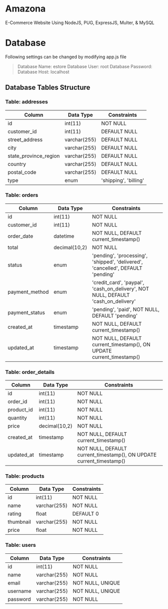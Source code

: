 
# Amazona

E-Commerce Website Using NodeJS, PUG, ExpressJS, Multer, &amp; MySQL

  

# Database
Following settings can be changed by modifying app.js file
> Database Name: estore
> Database User: root
> Database Password: 
> Database Host: localhost

## Database Tables Structure

### Table: addresses

| Column                  | Data Type     | Constraints       |
|-------------------------|--------------|-------------------|
| id                      | int(11)      | NOT NULL          |
| customer_id             | int(11)      | DEFAULT NULL      |
| street_address          | varchar(255) | DEFAULT NULL      |
| city                    | varchar(255) | DEFAULT NULL      |
| state_province_region   | varchar(255) | DEFAULT NULL      |
| country                 | varchar(255) | DEFAULT NULL      |
| postal_code             | varchar(255) | DEFAULT NULL      |
| type                    | enum         | 'shipping', 'billing' |

### Table: orders

| Column                  | Data Type     | Constraints                                   |
|-------------------------|--------------|-----------------------------------------------|
| id                      | int(11)      | NOT NULL                                      |
| customer_id             | int(11)      | NOT NULL                                      |
| order_date              | datetime     | NOT NULL, DEFAULT current_timestamp()         |
| total                   | decimal(10,2)| NOT NULL                                      |
| status                  | enum         | 'pending', 'processing', 'shipped', 'delivered', 'cancelled', DEFAULT 'pending' |
| payment_method          | enum         | 'credit_card', 'paypal', 'cash_on_delivery', NOT NULL, DEFAULT 'cash_on_delivery' |
| payment_status          | enum         | 'pending', 'paid', NOT NULL, DEFAULT 'pending' |
| created_at              | timestamp    | NOT NULL, DEFAULT current_timestamp()         |
| updated_at              | timestamp    | NOT NULL, DEFAULT current_timestamp(), ON UPDATE current_timestamp() |

### Table: order_details

| Column                  | Data Type     | Constraints                                   |
|-------------------------|--------------|-----------------------------------------------|
| id                      | int(11)      | NOT NULL                                      |
| order_id                | int(11)      | NOT NULL                                      |
| product_id              | int(11)      | NOT NULL                                      |
| quantity                | int(11)      | NOT NULL                                      |
| price                   | decimal(10,2)| NOT NULL                                      |
| created_at              | timestamp    | NOT NULL, DEFAULT current_timestamp()         |
| updated_at              | timestamp    | NOT NULL, DEFAULT current_timestamp(), ON UPDATE current_timestamp() |

### Table: products

| Column                  | Data Type     | Constraints       |
|-------------------------|--------------|-------------------|
| id                      | int(11)      | NOT NULL          |
| name                    | varchar(255) | NOT NULL          |
| rating                  | float        | DEFAULT 0         |
| thumbnail               | varchar(255) | NOT NULL          |
| price                   | float        | NOT NULL          |

### Table: users

| Column                  | Data Type     | Constraints       |
|-------------------------|--------------|-------------------|
| id                      | int(11)      | NOT NULL          |
| name                    | varchar(255) | NOT NULL          |
| email                   | varchar(255) | NOT NULL, UNIQUE  |
| username                | varchar(255) | NOT NULL, UNIQUE  |
| password                | varchar(255) | NOT NULL          |


